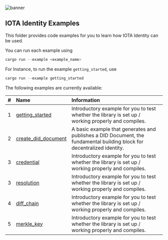 ![banner](./../.meta/identity_banner.png)



## IOTA Identity Examples

This folder provides code examples for you to learn how IOTA Identity can be used.

You can run each example using 

```rust
cargo run --example <example_name>
```

For Instance, to run the example `getting_started`, use

```rust
cargo run --example getting_started
```

The following examples are currently available:

| #    | Name                                           | Information                                                                                                                |
| :--: | :--------------------------------------------- | :------------------------------------------------------------------------------------------------------------------------- |
| 1    | [getting_started](getting_started.rs)          | Introductory example for you to test whether the library is set up / working properly and compiles.                        |
| 2    | [create_did_document](create_did_document.rs)  | A basic example that generates and publishes a DID Document, the fundamental building block for decentralized identity.    |
| 3    | [credential](credential.rs)                    | Introductory example for you to test whether the library is set up / working properly and compiles.                        |
| 3    | [resolution](resolution.rs)                    | Introductory example for you to test whether the library is set up / working properly and compiles.                        |
| 4    | [diff_chain](diff_chain.rs)                    | Introductory example for you to test whether the library is set up / working properly and compiles.                        |
| 5    | [merkle_key](merkle_key.rs)                    | Introductory example for you to test whether the library is set up / working properly and compiles.                        |